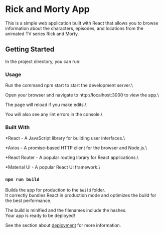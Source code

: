 # Rick and Morty App

This is a simple web application built with React that allows you to browse information about the characters, episodes, and locations from the animated TV series Rick and Morty.

## Getting Started

In the project directory, you can run:

### Usage

Run the command npm start to start the development server.\

Open your browser and navigate to http://localhost:3000 to view the app.\

The page will reload if you make edits.\

You will also see any lint errors in the console.\

### Built With

\*React - A JavaScript library for building user interfaces.\

\*Axios - A promise-based HTTP client for the browser and Node.js.\

\*React Router - A popular routing library for React applications.\

\*Material UI - A popular React UI framework.\

### `npm run build`

Builds the app for production to the `build` folder.\
It correctly bundles React in production mode and optimizes the build for the best performance.

The build is minified and the filenames include the hashes.\
Your app is ready to be deployed!

See the section about [deployment](https://facebook.github.io/create-react-app/docs/deployment) for more information.

